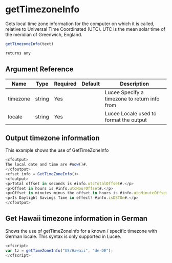 # getTimezoneInfo

Gets local time zone information for the computer on which it
 is called, relative to Universal Time Coordinated (UTC). UTC is
 the mean solar time of the meridian of Greenwich, England.

```javascript
getTimezoneInfo(text)
```

```javascript
returns any
```

## Argument Reference

| Name | Type | Required | Default | Description |
| --- | --- | --- | --- | --- |
| timezone | string | Yes |  | Lucee Specify a timezone to return info from |
| locale | string | Yes |  | Lucee Locale used to format the output |

## Output timezone information

This example shows the use of GetTimeZoneInfo

```javascript
<cfoutput>
The local date and time are #now()#.
</cfoutput>
<cfset info = GetTimeZoneInfo()>
<cfoutput>
<p>Total offset in seconds is #info.utcTotalOffset#.</p>
<p>Offset in hours is #info.utcHourOffset#.</p>
<p>Offset in minutes minus the offset in hours is #info.utcMinuteOffset#.</p>
<p>Is Daylight Savings Time in effect? #info.isDSTOn#.</p>
</cfoutput>
```

## Get Hawaii timezone information in German

Shows the use of getTimeZoneInfo for a known / specific timezone with German locale. This syntax is only supported in Lucee.

```javascript
<cfscript>
var tz = getTimeZoneInfo("US/Hawaii", "de-DE");
</cfscript>
```
